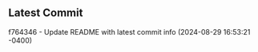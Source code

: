 
## Latest Commit
f764346 - Update README with latest commit info (2024-08-29 16:53:21 -0400) <Yunxi-Zhou>
